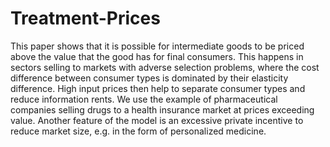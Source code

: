 # Treatment-Prices


This paper shows that it is possible for intermediate goods to be priced above the value that the good has for final consumers. This happens in sectors selling to markets with adverse selection problems, where the cost difference between consumer types is dominated by their elasticity difference. High input prices then help to separate consumer types and reduce information rents. We use the example of pharmaceutical companies selling drugs to a health insurance market at prices exceeding value. Another feature of the model is an excessive private incentive to reduce market size, e.g. in the form of personalized medicine.
